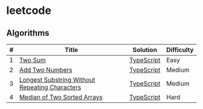 # leetcode
## Algorithms
|*#*|Title|Solution|Difficulty|
|--|--|--|--|
|1|[Two Sum](https://leetcode.com/problems/two-sum/)|[TypeScript](https://github.com/kanoemon/leetcode/blob/main/algorithms/typescript/001-two-sum.ts)|Easy|
|2|[Add Two Numbers](https://leetcode.com/problems/add-two-numbers/)|[TypeScript](https://github.com/kanoemon/leetcode/blob/main/algorithms/typescript/002-add-two-numbers.ts)|Medium|
|3|[Longest Substring Without Repeating Characters](https://leetcode.com/problems/longest-substring-without-repeating-characters/)|[TypeScript](https://github.com/kanoemon/leetcode/blob/main/algorithms/typescript/003-longest-substring-without-repeating-characters.ts)|Medium|
|4|[Median of Two Sorted Arrays](https://leetcode.com/problems/median-of-two-sorted-arrays/)|[TypeScript](https://github.com/kanoemon/leetcode/blob/main/algorithms/typescript/004-median-of-two-sorted-arrays.ts)|Hard|

